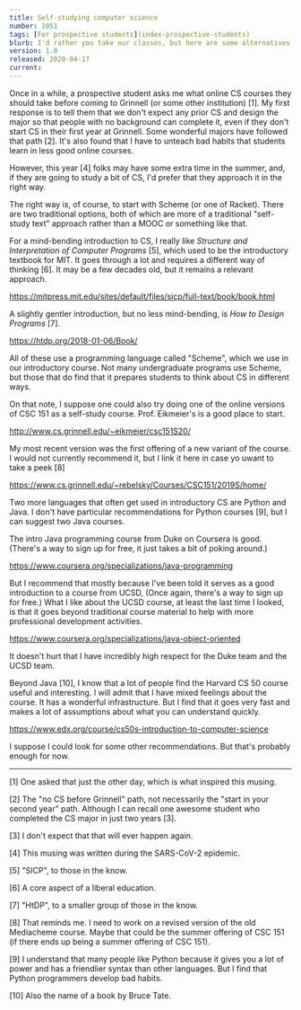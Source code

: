 ```yaml
---
title: Self-studying computer science
number: 1051
tags: [For prospective students](index-prospective-students)
blurb: I'd rather you take our classes, but here are some alternatives.
version: 1.0
released: 2020-04-17
current: 
---
```

Once in a while, a prospective student asks me what online CS courses
they should take before coming to Grinnell (or some other institution)
[1].  My first response is to tell them that we don't expect any
prior CS and design the major so that people with no background can
complete it, even if they don't start CS in their first year at
Grinnell.  Some wonderful majors have followed that path [2].  It's also
found that I have to unteach bad habits that students learn in less
good online courses.

However, this year [4] folks may have some extra time in the summer,
and, if they are going to study a bit of CS, I'd prefer that they
approach it in the right way.

The right way is, of course, to start with Scheme (or one of Racket).
There are two traditional options, both of which are more of a traditional
"self-study text" approach rather than a MOOC or something like that.

For a mind-bending introduction to CS, I really like _Structure and
Interpretation of Computer Programs_ [5], which used to be the introductory
textbook for MIT.  It goes through a lot and requires a different
way of thinking [6].  It may be a few decades old, but it remains a
relevant approach.

<https://mitpress.mit.edu/sites/default/files/sicp/full-text/book/book.html>

A slightly gentler introduction, but no less mind-bending, is _How
to Design Programs_ [7].

<https://htdp.org/2018-01-06/Book/>

All of these use a programming language called "Scheme", which we
use in our introductory course.  Not many undergraduate programs
use Scheme, but those that do find that it prepares students to
think about CS in different ways.

On that note, I suppose one could also try doing one of the online
versions of CSC 151 as a self-study course.  Prof. Eikmeier's is a
good place to start.

<http://www.cs.grinnell.edu/~eikmeier/csc151S20/>

My most recent version was the first offering of a new variant of
the course.  I would not currently recommend it, but I link it here
in case yo uwant to take a peek [8]

<https://www.cs.grinnell.edu/~rebelsky/Courses/CSC151/2019S/home/>

Two more languages that often get used in introductory CS are Python
and Java.  I don't have particular recommendations for Python
courses [9], but I can suggest two Java courses.

The intro Java programming course from Duke on Coursera is good.
(There's a way to sign up for free, it just takes a bit of poking
around.)

<https://www.coursera.org/specializations/java-programming>

But I recommend that mostly because I've been told it serves as a good
introduction to a course from UCSD,  (Once again, there's a way to sign
up for free.)  What I like about the UCSD course, at least the last time
I looked, is that it goes beyond traditional course material to help with
more professional development activities.

<https://www.coursera.org/specializations/java-object-oriented>

It doesn't hurt that I have incredibly high respect for the Duke team
and the UCSD team.

Beyond Java [10], I know that a lot of people find the Harvard CS 50
course useful and interesting.  I will admit that I have mixed feelings
about the course.  It has a wonderful infrastructure.  But I find that
it goes very fast and makes a lot of assumptions about what you can
understand quickly.

<https://www.edx.org/course/cs50s-introduction-to-computer-science>

I suppose I could look for some other recommendations.  But that's
probably enough for now.

---

[1] One asked that just the other day, which is what inspired this
musing.

[2] The "no CS before Grinnell" path, not necessarily the "start in your
second year" path.  Although I can recall one awesome student who completed
the CS major in just two years [3].

[3] I don't expect that that will ever happen again.

[4] This musing was written during the SARS-CoV-2 epidemic.

[5] "SICP", to those in the know.

[6] A core aspect of a liberal education.

[7] "HtDP", to a smaller group of those in the know.

[8] That reminds me.  I need to work on a revised version of the old
Mediacheme course.  Maybe that could be the summer offering of CSC 151
(if there ends up being a summer offering of CSC 151).

[9] I understand that many people like Python because it gives you a
lot of power and has a friendlier syntax than other languages.  But I
find that Python programmers develop bad habits.

[10] Also the name of a book by Bruce Tate.
